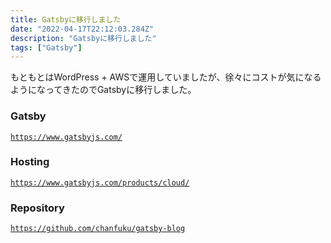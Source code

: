 ```yaml
---
title: Gatsbyに移行しました
date: "2022-04-17T22:12:03.284Z"
description: "Gatsbyに移行しました"
tags: ["Gatsby"]
---
```


もともとはWordPress + AWSで運用していましたが、徐々にコストが気になるようになってきたのでGatsbyに移行しました。
### Gatsby
<a href="https://www.gatsbyjs.com/" target="_blank">`https://www.gatsbyjs.com/`</a>

### Hosting
<a href="https://www.gatsbyjs.com/products/cloud/" target="_blank">`https://www.gatsbyjs.com/products/cloud/`</a>

### Repository
<a href="https://github.com/chanfuku/gatsby-blog" target="_blank">`https://github.com/chanfuku/gatsby-blog`</a>
